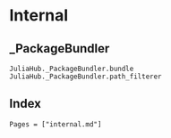 # Internal

## _PackageBundler

```@docs
JuliaHub._PackageBundler.bundle
JuliaHub._PackageBundler.path_filterer
```

## Index

```@index
Pages = ["internal.md"]
```
